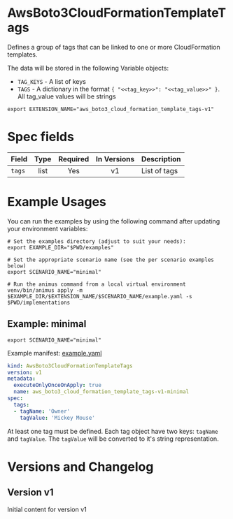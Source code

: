 # AwsBoto3CloudFormationTemplateTags

Defines a group of tags that can be linked to one or more CloudFormation templates.

The data will be stored in the following Variable objects:

* `TAG_KEYS` - A list of keys
* `TAGS` - A dictionary in the format `{ "<<tag_key>>": "<<tag_value>>" }`. All tag_value values will be strings


```shell
export EXTENSION_NAME="aws_boto3_cloud_formation_template_tags-v1"
```

# Spec fields

| Field  | Type    | Required | In Versions | Description  |
|--------|:-------:|:--------:|:-----------:|--------------|
| `tags` | list    | Yes      | v1          | List of tags |


# Example Usages

You can run the examples by using the following command after updating your environment variables:

```shell
# Set the examples directory (adjust to suit your needs):
export EXAMPLE_DIR="$PWD/examples"

# Set the appropriate scenario name (see the per scenario examples below)
export SCENARIO_NAME="minimal"

# Run the animus command from a local virtual environment
venv/bin/animus apply -m $EXAMPLE_DIR/$EXTENSION_NAME/$SCENARIO_NAME/example.yaml -s $PWD/implementations
```

## Example: minimal

```shell
export SCENARIO_NAME="minimal"
```

Example manifest: [example.yaml](examples/aws_boto3_cloud_formation_template_tags-v1/minimal/example.yaml)

```yaml
kind: AwsBoto3CloudFormationTemplateTags
version: v1
metadata:
  executeOnlyOnceOnApply: true
  name: aws_boto3_cloud_formation_template_tags-v1-minimal
spec:
  tags:
  - tagName: 'Owner'
    tagValue: 'Mickey Mouse'
```

At least one tag must be defined. Each tag object have two keys: `tagName` and `tagValue`. The `tagValue` will
be converted to it's string representation.

# Versions and Changelog

## Version v1

Initial content for version v1
